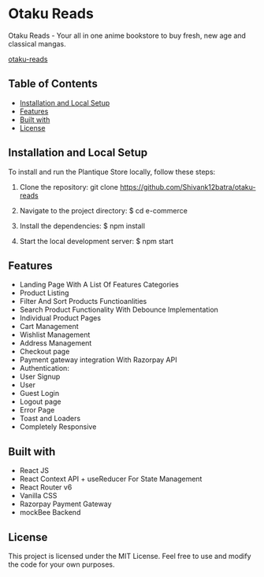# Otaku Reads

Otaku Reads - Your all in one anime bookstore to buy fresh, new age and classical mangas.

[otaku-reads](https://drive.google.com/file/d/1Uhhskp58Fp0JsP46pj5DmBKTwy2Dpicq/view)

## Table of Contents

- [Installation and Local Setup](#installation-and-local-setup)
- [Features](#features)
- [Built with](#built-with)
- [License](#license)

## Installation and Local Setup

To install and run the Plantique Store locally, follow these steps:

1. Clone the repository:
git clone https://github.com/Shivank12batra/otaku-reads

2. Navigate to the project directory:
$ cd e-commerce

3. Install the dependencies:
$ npm install

4. Start the local development server:
$ npm start

## Features

- Landing Page With A List Of Features Categories
- Product Listing 
- Filter And Sort Products Functioanlities
- Search Product Functionality With Debounce Implementation
- Individual Product Pages
- Cart Management
- Wishlist Management
- Address Management
- Checkout page
- Payment gateway integration With Razorpay API
- Authentication:
- User Signup
- User 
- Guest Login
- Logout page
- Error Page
- Toast and Loaders
- Completely Responsive

## Built with

- React JS
- React Context API + useReducer For State Management
- React Router v6
- Vanilla CSS
- Razorpay Payment Gateway
- mockBee Backend

## License

This project is licensed under the MIT License. Feel free to use and modify the code for your own purposes.

